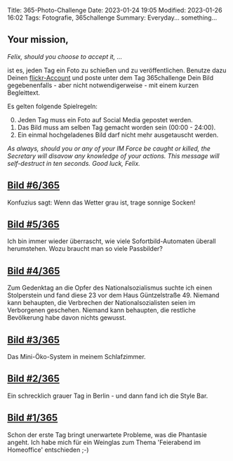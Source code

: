 Title: 365-Photo-Challenge
Date: 2023-01-24 19:05
Modified: 2023-01-26 16:02
Tags: Fotografie, 365challenge
Summary: Everyday... something... 

## Your mission, 
*Felix, should you choose to accept it, ...*

ist es, jeden Tag ein Foto zu schießen und zu veröffentlichen. 
Benutze dazu Deinen [flickr-Account](https://www.flickr.com/photos/197338452@N05/albums/72177720305495429) und poste unter dem Tag 365challenge Dein Bild gegebenenfalls - aber nicht notwendigerweise - mit einem kurzen Begleittext.

Es gelten folgende Spielregeln:

0. Jeden Tag muss ein Foto auf Social Media gepostet werden.
0. Das Bild muss am selben Tag gemacht worden sein (00:00 - 24:00).
0. Ein einmal hochgeladenes Bild darf nicht mehr ausgetauscht werden.

*As always, should you or any of your IM Force be caught or killed, the Secretary will disavow any knowledge of your actions. This message will self-destruct in ten seconds. Good luck, Felix.*

## [Bild #6/365](https://www.flickr.com/photos/197338452@N05/52656781673/in/album-72177720305495429/)
Konfuzius sagt: Wenn das Wetter grau ist, trage sonnige Socken!

## [Bild #5/365](https://www.flickr.com/photos/197338452@N05/52654681289/in/album-72177720305495429/)
Ich bin immer wieder überrascht, wie viele Sofortbild-Automaten überall herumstehen. Wozu braucht man so viele Passbilder?

## [Bild #4/365](https://www.flickr.com/photos/197338452@N05/52652548614/in/album-72177720305495429/)
Zum Gedenktag an die Opfer des Nationalsozialismus suchte ich einen Stolperstein und fand diese 23 vor dem Haus Güntzelstraße 49. Niemand kann behaupten, die Verbrechen der Nationalsozialisten seien im Verborgenen geschehen. Niemand kann behaupten, die restliche Bevölkerung habe davon nichts gewusst.

## [Bild #3/365](https://www.flickr.com/photos/197338452@N05/52650653818/in/album-72177720305495429/)
Das Mini-Öko-System in meinem Schlafzimmer.

## [Bild #2/365](https://www.flickr.com/photos/197338452@N05/52649082919/in/album-72177720305495429/)
Ein schrecklich grauer Tag in Berlin - und dann fand ich die Style Bar.

## [Bild #1/365](https://www.flickr.com/photos/197338452@N05/52646808791/in/album-72177720305495429/)
Schon der erste Tag bringt unerwartete Probleme, was die Phantasie angeht.
Ich habe mich für ein Weinglas zum Thema 'Feierabend im Homeoffice' entschieden ;-)

